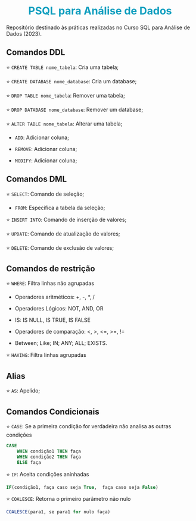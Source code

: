 # <h1 align="center"><font color = #119fbf>PSQL para Análise de Dados </font></h1>
Repositório destinado às práticas realizadas no Curso SQL para Análise de Dados (2023).

## Comandos DDL
⭐ ```CREATE TABLE nome_tabela```: Cria uma tabela;

⭐ ```CREATE DATABASE nome_database```: Cria um database;

⭐ ```DROP TABLE nome_tabela```: Remover uma tabela;

⭐ ```DROP DATABASE nome_database```: Remover um database;

⭐ ```ALTER TABLE nome_tabela```: Alterar uma tabela;

- ```ADD```: Adicionar coluna;
    
- ```REMOVE```: Adicionar coluna;
    
- ```MODIFY```: Adicionar coluna;

## Comandos DML
⭐ ```SELECT```: Comando de seleção;

- ```FROM```: Especifica a tabela da seleção;

⭐ ```INSERT INTO```: Comando de inserção de valores;

⭐ ```UPDATE```: Comando de atualização de valores;

⭐ ```DELETE```: Comando de exclusão de valores;


## Comandos de restrição 
⭐ ```WHERE```: Filtra linhas não agrupadas

- Operadores aritméticos: +, -, *, /
  
- Operadores Lógicos: NOT, AND, OR
  
- IS: IS NULL, IS TRUE, IS FALSE
  
- Operadores de comparação: <, >, <=, >=, !=
  
- Between; Like; IN; ANY; ALL; EXISTS.

⭐ ```HAVING```: Filtra linhas agrupadas

## Alias 
⭐ ```AS```: Apelido;

## Comandos Condicionais
⭐ ```CASE```: Se a primeira condição for verdadeira não analisa as outras condições

```SQL
CASE 
    WHEN condição1 THEN faça
    WHEN condição2 THEN faça
    ELSE faça
```

⭐ ```IF```: Aceita condições aninhadas

```SQL
IF(condição1, faça caso seja True,  faça caso seja False)
```

⭐ ```COALESCE```: Retorna o primeiro parâmetro não nulo

```SQL
COALESCE(para1, se para1 for nulo faça)
```